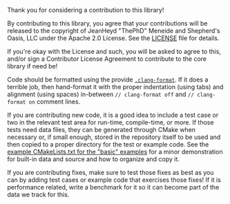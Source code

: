 Thank you for considering a contribution to this library!

By contributing to this library, you agree that your contributions will be released to the copyright of JeanHeyd "ThePhD" Meneide and Shepherd's Oasis, LLC under the Apache 2.0 License. See the [LICENSE](LICENSE.md) file for details.

If you're okay with the License and such, you will be asked to agree to this, and/or sign a Contributor License Agreement to contribute to the core library if need be!

Code should be formatted using the provide [`.clang-format`](.clang-format). If it does a terrible job, then hand-format it with the proper indentation (using tabs) and alignment (using spaces) in-between `// clang-format off` and `// clang-format on` comment lines.

If you are contributing new code, it is a good idea to include a test case or two in the relevant test area for run-time, compile-time, or more. If those tests need data files, they can be generated through CMake when necessary or, if small enough, stored in the repository itself to be used and then copied to a proper directory for the test or example code. See the [example CMakeLists.txt for the "basic" examples](examples/basic/CMakeLists.txt) for a minor demonstration for built-in data and source and how to organize and copy it.

If you are contributing fixes, make sure to test those fixes as best as you can by adding test cases or example code that exercises those fixes! If it is performance related, write a benchmark for it so it can become part of the data we track for this.
